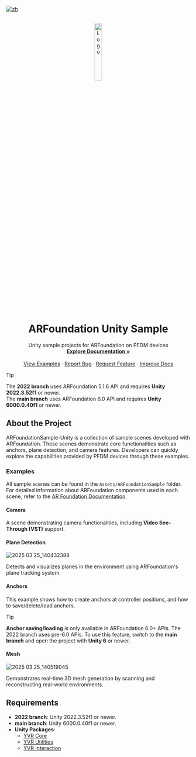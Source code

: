 [![zh](https://img.shields.io/badge/lang-zh-green.svg)](./README.zh.md)

<br />
<div align="center">
    <a href="{{PROJECT_REPO_URL}}">
        <img src="https://www.pfdm.cn/en/static/img/logo.2b1b07e.png" alt="Logo" width="20%">
    </a>
    <h1 align="center">ARFoundation Unity Sample</h1>
    <p align="center">
        Unity sample projects for ARFoundation on PFDM devices
        <br />
        <a href="https://github.com/PlayForDreamDevelopers/ARFoundationSample-Unity/blob/main/README.md"><strong>Explore Documentation »</strong></a>
        <br />
        <br />
        <a href="https://github.com/PlayForDreamDevelopers/ARFoundationSample-Unity#examples">View Examples</a>
        &middot;
        <a href="https://github.com/PlayForDreamDevelopers/ARFoundationSample-Unity/issues/new?template=bug_report.yml">Report Bug</a>
        &middot;
        <a href="https://github.com/PlayForDreamDevelopers/ARFoundationSample-Unity/issues/new?template=feature_request.yml">Request Feature</a>
        &middot;
        <a href="https://github.com/PlayForDreamDevelopers/ARFoundationSample-Unity/issues/new?template=documentation_update.yml">Improve Docs</a>
    </p>
</div>

> [!TIP]
>
> The **2022 branch** uses ARFoundation 5.1.6 API and requires **Unity 2022.3.52f1** or newer.  
> The **main branch** uses ARFoundation 6.0 API and requires **Unity 6000.0.40f1** or newer.

## About the Project

ARFoundationSample-Unity is a collection of sample scenes developed with ARFoundation. These scenes demonstrate core functionalities such as anchors, plane detection, and camera features. Developers can quickly explore the capabilities provided by PFDM devices through these examples.

### Examples

All sample scenes can be found in the `Assets/ARFoundationSample` folder. For detailed information about ARFoundation components used in each scene, refer to the [AR Foundation Documentation](https://docs.unity3d.com/Packages/com.unity.xr.arfoundation@6.1/manual/index.html).

#### Camera

A scene demonstrating camera functionalities, including **Video See-Through (VST)** support.

#### Plane Detection
![2025 03 25_140432388](https://github.com/user-attachments/assets/f7a34daa-3629-491f-95ee-6edb1fdab5dc)

Detects and visualizes planes in the environment using ARFoundation's plane tracking system.

#### Anchors

This example shows how to create anchors at controller positions, and how to save/delete/load anchors.
> [!TIP]
>
> **Anchor saving/loading** is only available in ARFoundation 6.0+ APIs. The 2022 branch uses pre-6.0 APIs. To use this feature, switch to the **main branch** and open the project with **Unity 6** or newer.

#### Mesh
![2025 03 25_140519045](https://github.com/user-attachments/assets/1f106748-1310-41e9-afbc-a7c9618562b4)

Demonstrates real-time 3D mesh generation by scanning and reconstructing real-world environments.

## Requirements

- **2022 branch**: Unity 2022.3.52f1 or newer.
- **main branch**: Unity 6000.0.40f1 or newer.
- **Unity Packages**:
  - [YVR Core](https://github.com/PlayForDreamDevelopers/com.yvr.core-mirror)
  - [YVR Utilities](https://github.com/PlayForDreamDevelopers/com.yvr.Utilities-mirror)
  - [YVR Interaction](https://github.com/PlayForDreamDevelopers/com.yvr.interaction-mirror)
